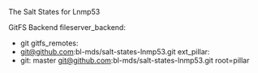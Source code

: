 The Salt States for Lnmp53

GitFS Backend 
fileserver_backend:
  - git
gitfs_remotes:
  - git@github.com:bl-mds/salt-states-lnmp53.git
ext_pillar:
   - git: master git@github.com:bl-mds/salt-states-lnmp53.git root=pillar
